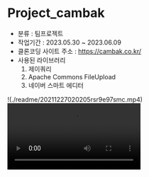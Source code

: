 # Project_cambak
- 분류 : 팀프로젝트
- 작업기간 : 2023.05.30 ~ 2023.06.09
- 클론코딩 사이트 주소 : https://cambak.co.kr/
- 사용된 라이브러리
  1. 제이쿼리
  2. Apache Commons FileUpload
  3. 네이버 스마트 에디터

!(./readme/20211227020205rsr9e97smc.mp4)
<video src="./readme/20211227020205rsr9e97smc.mp4"></video>